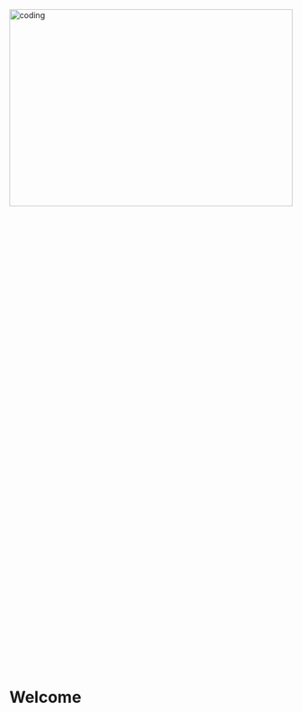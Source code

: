 <img align="center" alt="coding" width="100%" height="30%" src="https://encrypted-tbn0.gstatic.com/images?q=tbn:ANd9GcQBJGqiTHaM9rvzcORStMjocwp8vJntH17iHQ&s">

<h1>Welcome</h1>
